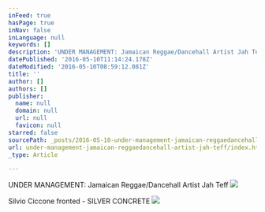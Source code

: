 ```yaml
---
inFeed: true
hasPage: true
inNav: false
inLanguage: null
keywords: []
description: 'UNDER MANAGEMENT: Jamaican Reggae/Dancehall Artist Jah Teff'
datePublished: '2016-05-10T11:14:24.178Z'
dateModified: '2016-05-10T08:59:12.081Z'
title: ''
author: []
authors: []
publisher:
  name: null
  domain: null
  url: null
  favicon: null
starred: false
sourcePath: _posts/2016-05-10-under-management-jamaican-reggaedancehall-artist-jah-teff.md
url: under-management-jamaican-reggaedancehall-artist-jah-teff/index.html
_type: Article

---
```

UNDER MANAGEMENT: Jamaican Reggae/Dancehall Artist Jah Teff
![](https://the-grid-user-content.s3-us-west-2.amazonaws.com/88bcc31a-9d54-4365-918d-28cdd203362e.jpg)

Silvio Ciccone fronted - SILVER CONCRETE
![](https://the-grid-user-content.s3-us-west-2.amazonaws.com/19f9cc14-2bf6-4723-80c7-7cd6b34e1251.jpg)